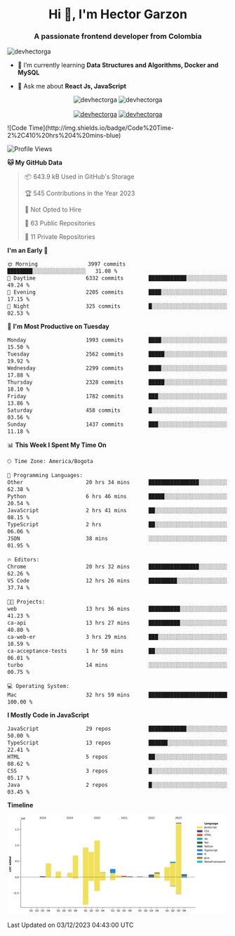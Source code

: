 <h1 align="center">Hi 👋, I'm Hector Garzon</h1>
<h3 align="center">A passionate frontend developer from Colombia</h3>

<p align="left"> <img src="https://komarev.com/ghpvc/?username=devhectorga" alt="devhectorga" /> </p>

- 🌱 I’m currently learning **Data Structures and Algorithms, Docker and MySQL**

- 💬 Ask me about **React Js, JavaScript**

<p align="center"> <img src="https://github-readme-stats.vercel.app/api?username=devhectorga&count_private=true&show_icons=true" alt="devhectorga" /> <img src="https://github-readme-stats.vercel.app/api/top-langs/?username=devhectorga&layout=compact" alt="devhectorga" /></p>

<p align="center">
<a href="https://twitter.com/devhectorga" target="blank"><img align="center" src="https://cdn.jsdelivr.net/npm/simple-icons@3.0.1/icons/twitter.svg" alt="devhectorga" height="20" width="20" /></a>
<a href="https://linkedin.com/in/devhectorga" target="blank"><img align="center" src="https://cdn.jsdelivr.net/npm/simple-icons@3.0.1/icons/linkedin.svg" alt="devhectorga" height="20" width="20" /></a>
</p>
<!--START_SECTION:waka-->
![Code Time](http://img.shields.io/badge/Code%20Time-2%2C410%20hrs%204%20mins-blue)

![Profile Views](http://img.shields.io/badge/Profile%20Views-0-blue)

**🐱 My GitHub Data** 

> 📦 643.9 kB Used in GitHub's Storage 
 > 
> 🏆 545 Contributions in the Year 2023
 > 
> 🚫 Not Opted to Hire
 > 
> 📜 63 Public Repositories 
 > 
> 🔑 11 Private Repositories 
 > 
**I'm an Early 🐤** 

```text
🌞 Morning                3997 commits        ████████░░░░░░░░░░░░░░░░░   31.08 % 
🌆 Daytime                6332 commits        ████████████░░░░░░░░░░░░░   49.24 % 
🌃 Evening                2205 commits        ████░░░░░░░░░░░░░░░░░░░░░   17.15 % 
🌙 Night                  325 commits         █░░░░░░░░░░░░░░░░░░░░░░░░   02.53 % 
```
📅 **I'm Most Productive on Tuesday** 

```text
Monday                   1993 commits        ████░░░░░░░░░░░░░░░░░░░░░   15.50 % 
Tuesday                  2562 commits        █████░░░░░░░░░░░░░░░░░░░░   19.92 % 
Wednesday                2299 commits        ████░░░░░░░░░░░░░░░░░░░░░   17.88 % 
Thursday                 2328 commits        █████░░░░░░░░░░░░░░░░░░░░   18.10 % 
Friday                   1782 commits        ███░░░░░░░░░░░░░░░░░░░░░░   13.86 % 
Saturday                 458 commits         █░░░░░░░░░░░░░░░░░░░░░░░░   03.56 % 
Sunday                   1437 commits        ███░░░░░░░░░░░░░░░░░░░░░░   11.18 % 
```


📊 **This Week I Spent My Time On** 

```text
🕑︎ Time Zone: America/Bogota

💬 Programming Languages: 
Other                    20 hrs 34 mins      ████████████████░░░░░░░░░   62.38 % 
Python                   6 hrs 46 mins       █████░░░░░░░░░░░░░░░░░░░░   20.54 % 
JavaScript               2 hrs 41 mins       ██░░░░░░░░░░░░░░░░░░░░░░░   08.15 % 
TypeScript               2 hrs               ██░░░░░░░░░░░░░░░░░░░░░░░   06.06 % 
JSON                     38 mins             ░░░░░░░░░░░░░░░░░░░░░░░░░   01.95 % 

🔥 Editors: 
Chrome                   20 hrs 32 mins      ████████████████░░░░░░░░░   62.26 % 
VS Code                  12 hrs 26 mins      █████████░░░░░░░░░░░░░░░░   37.74 % 

🐱‍💻 Projects: 
web                      13 hrs 36 mins      ██████████░░░░░░░░░░░░░░░   41.23 % 
ca-api                   13 hrs 27 mins      ██████████░░░░░░░░░░░░░░░   40.80 % 
ca-web-er                3 hrs 29 mins       ███░░░░░░░░░░░░░░░░░░░░░░   10.59 % 
ca-acceptance-tests      1 hr 59 mins        ██░░░░░░░░░░░░░░░░░░░░░░░   06.01 % 
turbo                    14 mins             ░░░░░░░░░░░░░░░░░░░░░░░░░   00.75 % 

💻 Operating System: 
Mac                      32 hrs 59 mins      █████████████████████████   100.00 % 
```

**I Mostly Code in JavaScript** 

```text
JavaScript               29 repos            ████████████░░░░░░░░░░░░░   50.00 % 
TypeScript               13 repos            ██████░░░░░░░░░░░░░░░░░░░   22.41 % 
HTML                     5 repos             ██░░░░░░░░░░░░░░░░░░░░░░░   08.62 % 
CSS                      3 repos             █░░░░░░░░░░░░░░░░░░░░░░░░   05.17 % 
Java                     2 repos             █░░░░░░░░░░░░░░░░░░░░░░░░   03.45 % 
```



**Timeline**

![Lines of Code chart](https://raw.githubusercontent.com/devHectorGa/devHectorGa/master/assets/bar_graph.png)


 Last Updated on 03/12/2023 04:43:00 UTC
<!--END_SECTION:waka-->
